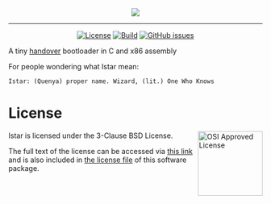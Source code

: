 <div align="center">

<picture>
  <source media="(prefers-color-scheme: dark)" srcset=".github/Istar-alt.svg">
  <img src=".github/Istar.svg">
</picture>

---

[![License](https://img.shields.io/github/license/d0p1s4m4/Istar?logo=gnu&style=flat-square)](LICENSE)
[![Build](https://img.shields.io/github/workflow/status/d0p1s4m4/Istar/CI?logo=github&style=flat-square)](https://github.com/d0p1s4m4/Istar/actions?query=workflow%3ACI)
[![GitHub issues](https://img.shields.io/github/issues/d0p1s4m4/Istar?logo=github&style=flat-square)](https://github.com/d0p1s4m4/Istar/issues)


</div>

A tiny [handover](https://github.com/devse-org/handover) bootloader in C and x86 assembly

For people wondering what Istar mean:
```
Istar: (Quenya) proper name. Wizard, (lit.) One Who Knows
```

# License

<img src="https://opensource.org/files/OSI_Approved_License.png" align="right" height="128px" alt="OSI Approved License">

Istar is licensed under the 3-Clause BSD License.

The full text of the license can be accessed via [this link](https://opensource.org/licenses/BSD-3-Clause) and is also included in [the license file](LICENSE) of this software package.
